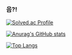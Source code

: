 ### 음?!


[![Solved.ac Profile](http://mazassumnida.wtf/api/generate_badge?boj=kwnoyng)](https://solved.ac/kwnoyng)


[![Anurag's GitHub stats](https://github-readme-stats.vercel.app/api?username=kwnoyng)](https://github.com/kwnoyng/github-readme-stats)


[![Top Langs](https://github-readme-stats.vercel.app/api/top-langs/?username=kwnoyng&layout=compact)](https://github.com/kwnoyng/github-readme-stats)
